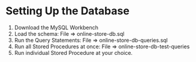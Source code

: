 # Setting Up the Database


1. Download the MySQL Workbench
2. Load the schema: File => online-store-db.sql
3. Run the Query Statements: File => online-store-db-queries.sql
4. Run all Stored Procedures at once: File => online-store-db-test-queries
5. Run individual Stored Procedure at your choice.
